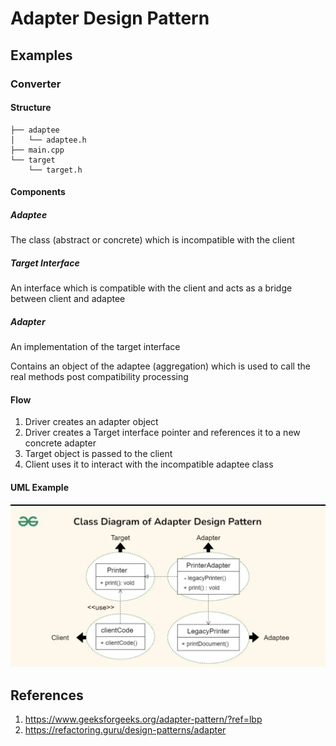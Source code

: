 # Adapter Design Pattern

## Examples

### Converter

#### Structure
```
├── adaptee
│   └── adaptee.h
├── main.cpp
└── target
    └── target.h
```

#### Components

##### Adaptee
The class (abstract or concrete) which is incompatible with the client

##### Target Interface
An interface which is compatible with the client and acts as a bridge between client and adaptee

##### Adapter
An implementation of the target interface

Contains an object of the adaptee (aggregation) which is used to call the real methods post compatibility processing

#### Flow
1. Driver creates an adapter object
2. Driver creates a Target interface pointer and references it to a new concrete adapter
3. Target object is passed to the client
4. Client uses it to interact with the incompatible adaptee class

#### UML Example
![UML Adapter](../../imgs/uml-adapter.png)


## References
1. https://www.geeksforgeeks.org/adapter-pattern/?ref=lbp
2. https://refactoring.guru/design-patterns/adapter